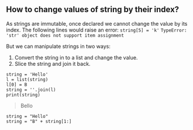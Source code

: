 ## How to change values of string by their index?
As strings are immutable, once declared we cannot change the value by its index. The following lines would raise an error:
` string[5] = 'k' `
`TypeError: 'str' object does not support item assignment`

But we can manipulate strings in two ways:
1. Convert the string in to a list and change the value.
2. Slice the string and join it back.

```
string = 'Hello'
l = list(string)
l[0] = B
string = ''.join(l)
print(string)
```
> Bello

```
string = "Hello"
string = "B" + string[1:]
